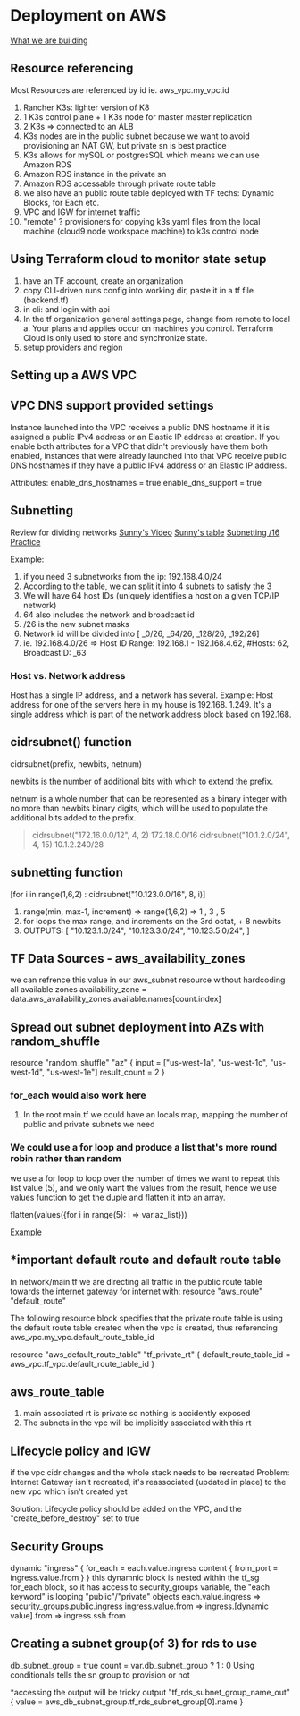 # Deployment on AWS

[What we are building](../0-resources/AWS-3-tier-infra.png) 

## Resource referencing
Most Resources are referenced by id
ie. aws_vpc.my_vpc.id


<!--https://rancher.com/docs/k3s/latest/en/-->
1. Rancher K3s: lighter version of K8
2. 1 K3s control plane + 1 K3s node for master master replication
3. 2 K3s => connected to an ALB 
4. K3s nodes are in the public subnet because we want to avoid provisioning an NAT GW, but private sn is best practice
5. K3s allows for mySQL or postgresSQL which means we can use Amazon RDS
6. Amazon RDS instance in the private sn
7. Amazon RDS accessable through private route table
8. we also have an public route table deployed with TF techs: Dynamic Blocks, for Each etc.
9. VPC and IGW for internet traffic
10. "remote" ? provisioners for copying k3s.yaml files from the local machine (cloud9 node workspace machine) to k3s control node

## Using Terraform cloud to monitor state setup
1. have an TF account, create an organization
2. copy CLI-driven runs config into working dir, paste it in a tf file (backend.tf)
3. in cli: <tf login> and login with api
4.  In the tf organization general settings page, change from remote to local
    a. Your plans and applies occur on machines you control. Terraform Cloud is only used to store and synchronize state.
5. setup providers and region

## Setting up a AWS VPC
<!--https://registry.terraform.io/providers/hashicorp/aws/latest/docs/resources/vpc-->

## VPC DNS support provided settings 
Instance launched into the VPC receives a public DNS hostname 
if it is assigned a public IPv4 address or an Elastic IP address at creation. 
If you enable both attributes for a VPC that didn't previously have them both enabled, 
instances that were already launched into that VPC receive public DNS hostnames if they have a public IPv4 address or an Elastic IP address.

Attributes:
enable_dns_hostnames = true
enable_dns_support   = true

## Subnetting
Review for dividing networks
[Sunny's Video](https://www.youtube.com/watch?v=ecCuyq-Wprc) 
[Sunny's table](https://o.quizlet.com/1XQN.GACbk3TWNRitGHrfg.jpg) 
[Subnetting /16](https://www.youtube.com/watch?v=OQ-r_IfeB8c) 
[Practice](https://docs.google.com/spreadsheets/d/1U7h3xOY5FKOsHedjIOsJKQMobHrAHZcW9MCSxRyjVYE/edit#gid=0) 

Example:
1. if you need 3 subnetworks from the ip: 192.168.4.0/24
2. According to the table, we can split it into 4 subnets to satisfy the 3
3. We will have 64 host IDs (uniquely identifies a host on a given TCP/IP network)
4. 64 also includes the network and broadcast id 
5. /26 is the new subnet masks
6. Network id will be divided into [ _0/26, _64/26, _128/26, _192/26]
7. ie. 192.168.4.0/26 => Host ID Range: 192.168.1 - 192.168.4.62, #Hosts: 62, BroadcastID: _63

### Host vs. Network address
Host has a single IP address, and a network has several.
Example:
Host address for one of the servers here in my house is 
192.168. 1.249. It's a single address which is 
part of the network address block based on 192.168.

## cidrsubnet() function 
<!--https://www.terraform.io/language/functions/cidrsubnet-->
cidrsubnet(prefix, newbits, netnum)

newbits is the number of additional bits with which to extend the prefix.

netnum is a whole number that can be represented 
as a binary integer with no more than newbits binary digits, 
which will be used to populate the additional bits added to the prefix.

> cidrsubnet("172.16.0.0/12", 4, 2)
172.18.0.0/16
> cidrsubnet("10.1.2.0/24", 4, 15)
10.1.2.240/28

## subnetting function
[for i in range(1,6,2) : cidrsubnet("10.123.0.0/16", 8, i)]

1. range(min, max-1, increment) => range(1,6,2) => 1 , 3 , 5
2. for loops the max range, and increments on the 3rd octat, + 8 newbits
3. OUTPUTS: [
  "10.123.1.0/24",
  "10.123.3.0/24",
  "10.123.5.0/24",
]

## TF Data Sources - aws_availability_zones
<!--https://registry.terraform.io/providers/hashicorp/aws/latest/docs/data-sources/availability_zones-->
  we can refrence this value in our aws_subnet resource without hardcoding all available zones
  availability_zone = data.aws_availability_zones.available.names[count.index]

## Spread out subnet deployment into AZs with random_shuffle
<!--https://registry.terraform.io/providers/hashicorp/random/latest/docs/resources/shuffle-->
resource "random_shuffle" "az" {
  input        = ["us-west-1a", "us-west-1c", "us-west-1d", "us-west-1e"]
  result_count = 2
}

### for_each would also work here
1. In the root main.tf we could have an locals map, mapping the number of 
   public and private subnets we need 


### We could use a for loop and produce a list that's more round robin rather than random
we use a for loop to loop over the number of times we want to repeat this list value (5),
and we only want the values from the result, hence we use values function to get the 
duple and flatten it into an array.

flatten(values({for i in range(5): i => var.az_list}))

[Example](/0-resources/playground/duplicating_an_array_x_times.tf)

## *important default route and default route table
In network/main.tf
we are directing all traffic in the public route table towards the internet gateway for internet
with: resource "aws_route" "default_route" 

The following resource block specifies that the private route table is using the default
route table created when the vpc is created, thus referencing aws_vpc.my_vpc.default_route_table_id

resource "aws_default_route_table" "tf_private_rt" {
  default_route_table_id = aws_vpc.tf_vpc.default_route_table_id
}

## aws_route_table
<!--https://registry.terraform.io/providers/hashicorp/aws/latest/docs/resources/route_table-->
1. main associated rt is private so nothing is accidently exposed
2. The subnets in the vpc will be implicitly associated with this rt

## Lifecycle policy and IGW
if the vpc cidr changes and the whole stack needs to be recreated
Problem:
Internet Gateway isn't recreated, it's reassociated (updated in place) to the new vpc
which isn't created yet

Solution:
Lifecycle policy should be added on the VPC, and the "create_before_destroy" set to true 

## Security Groups
<!--https://registry.terraform.io/providers/hashicorp/aws/latest/docs/resources/security_group-->
dynamic "ingress" {
  for_each = each.value.ingress
  content {
    from_port = ingress.value.from
  }
}
this dynamnic block is nested within the tf_sg for_each block, so it has access to
security_groups variable, the "each keyword" is looping "public"/"private" objects
each.value.ingress => security_groups.public.ingress
ingress.value.from => ingress.[dynamic value].from => ingress.ssh.from

## Creating a subnet group(of 3) for rds to use 
  db_subnet_group = true
  count = var.db_subnet_group ? 1 : 0
Using conditionals tells the sn group to provision or not

*accessing the output will be tricky
output "tf_rds_subnet_group_name_out" {
  value = aws_db_subnet_group.tf_rds_subnet_group[0].name
}

## 